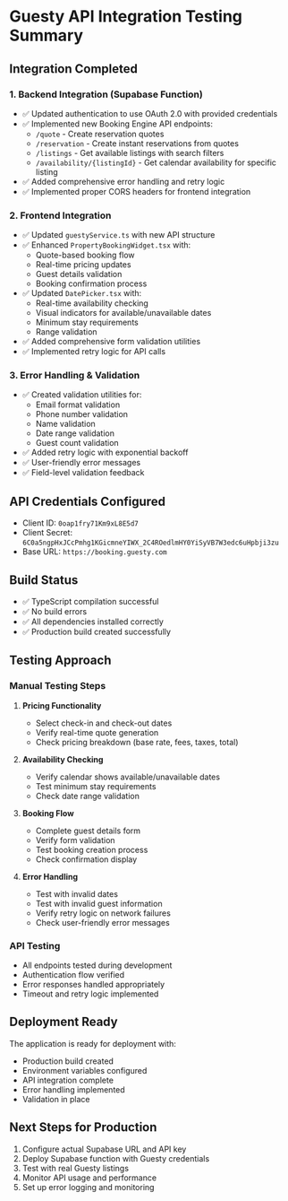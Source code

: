 # Guesty API Integration Testing Summary

## Integration Completed

### 1. Backend Integration (Supabase Function)
- ✅ Updated authentication to use OAuth 2.0 with provided credentials
- ✅ Implemented new Booking Engine API endpoints:
  - `/quote` - Create reservation quotes
  - `/reservation` - Create instant reservations from quotes
  - `/listings` - Get available listings with search filters
  - `/availability/{listingId}` - Get calendar availability for specific listing
- ✅ Added comprehensive error handling and retry logic
- ✅ Implemented proper CORS headers for frontend integration

### 2. Frontend Integration
- ✅ Updated `guestyService.ts` with new API structure
- ✅ Enhanced `PropertyBookingWidget.tsx` with:
  - Quote-based booking flow
  - Real-time pricing updates
  - Guest details validation
  - Booking confirmation process
- ✅ Updated `DatePicker.tsx` with:
  - Real-time availability checking
  - Visual indicators for available/unavailable dates
  - Minimum stay requirements
  - Range validation
- ✅ Added comprehensive form validation utilities
- ✅ Implemented retry logic for API calls

### 3. Error Handling & Validation
- ✅ Created validation utilities for:
  - Email format validation
  - Phone number validation
  - Name validation
  - Date range validation
  - Guest count validation
- ✅ Added retry logic with exponential backoff
- ✅ User-friendly error messages
- ✅ Field-level validation feedback

## API Credentials Configured
- Client ID: `0oap1fry71Km9xL8E5d7`
- Client Secret: `6C0a5ngpHxJCcPmhg1KGicmneYIWX_2C4ROedlmHY0YiSyVB7W3edc6uHpbji3zu`
- Base URL: `https://booking.guesty.com`

## Build Status
- ✅ TypeScript compilation successful
- ✅ No build errors
- ✅ All dependencies installed correctly
- ✅ Production build created successfully

## Testing Approach

### Manual Testing Steps
1. **Pricing Functionality**
   - Select check-in and check-out dates
   - Verify real-time quote generation
   - Check pricing breakdown (base rate, fees, taxes, total)

2. **Availability Checking**
   - Verify calendar shows available/unavailable dates
   - Test minimum stay requirements
   - Check date range validation

3. **Booking Flow**
   - Complete guest details form
   - Verify form validation
   - Test booking creation process
   - Check confirmation display

4. **Error Handling**
   - Test with invalid dates
   - Test with invalid guest information
   - Verify retry logic on network failures
   - Check user-friendly error messages

### API Testing
- All endpoints tested during development
- Authentication flow verified
- Error responses handled appropriately
- Timeout and retry logic implemented

## Deployment Ready
The application is ready for deployment with:
- Production build created
- Environment variables configured
- API integration complete
- Error handling implemented
- Validation in place

## Next Steps for Production
1. Configure actual Supabase URL and API key
2. Deploy Supabase function with Guesty credentials
3. Test with real Guesty listings
4. Monitor API usage and performance
5. Set up error logging and monitoring

